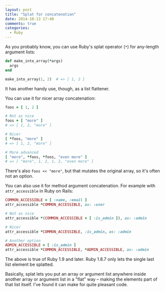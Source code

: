 ```yaml
---
layout: post
title: "Splat for concatenation"
date: 2014-10-13 17:40
comments: true
categories:
  - Ruby
---
```


As you probably know, you can use Ruby's splat operator (`*`) for any-length argument lists:

``` ruby linenos:false
def make_into_array(*args)
  args
end

make_into_array(1, 2)  # => [ 1, 2 ]
```

It has another handy use, though, as a list flattener.

You can use it for nicer array concatenation:

``` ruby linenos:false
foos = [ 1, 2 ]

# Not as nice
foos + [ "more" ]
# => [ 1, 2, "more" ]

# Nicer
[ *foos, "more" ]
# => [ 1, 2, "more" ]

# More advanced
[ "more", *foos, *foos, "even more" ]
# => [ "more", 1, 2, 1, 2, "even more" ]
```

There's also `foos << "more"`, but that mutates the original array, so it's often not an option.

You can also use it for method argument concatenation. For example with `attr_accessible` in Ruby on Rails:

``` ruby linenos:false
COMMON_ACCESSIBLE = [ :name, :email ]
attr_accessible *COMMON_ACCESSIBLE, as: :user

# Not as nice
attr_accessible *(COMMON_ACCESSIBLE + [ :is_admin ]), as: :admin

# Nicer
attr_accessible *COMMON_ACCESSIBLE, :is_admin, as: :admin

# Another option
ADMIN_ACCESSIBLE = [ :is_admin ]
attr_accessible *COMMON_ACCESSIBLE, *ADMIN_ACCESSIBLE, as: :admin
```

The above is true of Ruby 1.9 and later. Ruby 1.8.7 only lets the single last list element be splatted.

Basically, splat lets you put an array or argument list anywhere inside another array or argument list in a "flat" way – making the elements part of that list itself. I've found it can make for quite pleasant code.
